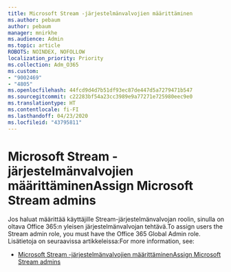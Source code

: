 ```yaml
---
title: Microsoft Stream -järjestelmänvalvojien määrittäminen
ms.author: pebaum
author: pebaum
manager: mnirkhe
ms.audience: Admin
ms.topic: article
ROBOTS: NOINDEX, NOFOLLOW
localization_priority: Priority
ms.collection: Adm_O365
ms.custom:
- "9002469"
- "4805"
ms.openlocfilehash: 44fcd9d4d7b51df93ec87de447d5a7279471b547
ms.sourcegitcommit: c22283bf54a23cc3989e9a77271e725980eec9e0
ms.translationtype: HT
ms.contentlocale: fi-FI
ms.lasthandoff: 04/23/2020
ms.locfileid: "43795811"
---
```

# <a name="assign-microsoft-stream-admins"></a><span data-ttu-id="ccfc4-102">Microsoft Stream -järjestelmänvalvojien määrittäminen</span><span class="sxs-lookup"><span data-stu-id="ccfc4-102">Assign Microsoft Stream admins</span></span>

<span data-ttu-id="ccfc4-103">Jos haluat määrittää käyttäjille Stream-järjestelmänvalvojan roolin, sinulla on oltava Office 365:n yleisen järjestelmänvalvojan tehtävä.</span><span class="sxs-lookup"><span data-stu-id="ccfc4-103">To assign users the Stream admin role, you must have the Office 365 Global Admin role.</span></span> <span data-ttu-id="ccfc4-104">Lisätietoja on seuraavissa artikkeleissa:</span><span class="sxs-lookup"><span data-stu-id="ccfc4-104">For more information, see:</span></span>

- [<span data-ttu-id="ccfc4-105">Microsoft Stream -järjestelmänvalvojien määrittäminen</span><span class="sxs-lookup"><span data-stu-id="ccfc4-105">Assign Microsoft Stream admins</span></span>](https://docs.microsoft.com/stream/assign-administrator-user-role)
